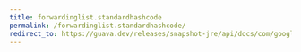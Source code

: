 ```yaml
---
title: forwardinglist.standardhashcode
permalink: /forwardinglist.standardhashcode/
redirect_to: https://guava.dev/releases/snapshot-jre/api/docs/com/google/common/collect/ForwardingList.html#standardHashCode--
---
```

